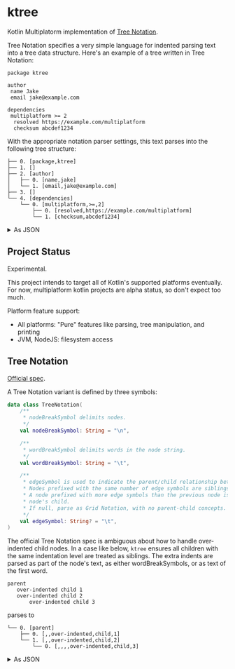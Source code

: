 # ktree

Kotlin Multiplatorm implementation of [Tree Notation](https://treenotation.org/).

Tree Notation specifies a very simple language for indented parsing text into a
tree data structure. Here's an example of a tree written in Tree Notation:

```
package ktree

author
 name Jake
 email jake@example.com

dependencies
 multiplatform >= 2
  resolved https://example.com/multiplatform
  checksum abcdef1234
```

With the appropriate notation parser settings, this text parses into the
following tree structure:

```
├── 0. [package,ktree]
├── 1. []
├── 2. [author]
│   ├── 0. [name,jake]
│   └── 1. [email,jake@example.com]
├── 3. []
└── 4. [dependencies]
    └── 0. [multiplatform,>=,2]
        ├── 0. [resolved,https://example.com/multiplatform]
        └── 1. [checksum,abcdef1234]
```

<details>
  <summary>As JSON</summary>
```json
{
    "type": "root",
    "children": [
        {
            "cells": ["package", "ktree"],
            "children": []
        },
        {
            "cells": [],
            "children": []
        },
        {
            "cells": ["author"],
            "children": [
                {
                    "cells": ["name", "Jake"],
                    "children": []
                },
                {
                    "cells": ["email", "jake@example.com"],
                    "children": []
                }
            ]
        },
        {
            "cells": [],
            "children": []
        },
        {
            "cells": ["dependencies"],
            "children": [
                {
                    "cells": ["multiplatform", ">=", "2"],
                    "children": [
                        {
                            "cells": ["resolved", "https://example.com/multiplatform"],
                            "children": []
                        },
                        {
                            "cells": ["checksum", "abcdef1234"],
                            "children": []
                        }
                    ]
                }
            ]
        }
    ]
}
````
</details>

## Project Status

Experimental.

This project intends to target all of Kotlin's supported platforms eventually.
For now, multiplatform kotlin projects are alpha status, so don't expect too much.

Platform feature support:

- All platforms: "Pure" features like parsing, tree manipulation, and printing
- JVM, NodeJS: filesystem access

## Tree Notation

[Official spec](https://github.com/treenotation/faq.treenotation.org/blob/master/spec.txt).

A Tree Notation variant is defined by three symbols:

```kotlin
data class TreeNotation(
    /**
     * nodeBreakSymbol delimits nodes.
     */
    val nodeBreakSymbol: String = "\n",

    /**
     * wordBreakSymbol delimits words in the node string.
     */
    val wordBreakSymbol: String = "\t",

    /**
     * edgeSymbol is used to indicate the parent/child relationship between nodes.
     * Nodes prefixed with the same number of edge symbols are siblings.
     * A node prefixed with more edge symbols than the previous node is the previous
     * node's child.
     * If null, parse as Grid Notation, with no parent-child concepts.
     */
    val edgeSymbol: String? = "\t",
)
```

The official Tree Notation spec is ambiguous about how to handle over-indented
child nodes. In a case like below, `ktree` ensures all children with the same
indentation level are treated as siblings. The extra indents are parsed as
part of the node's text, as either wordBreakSymbols, or as text of the first
word.

```
parent
   over-indented child 1
   over-indented child 2
       over-indented child 3
```

parses to

```
└── 0. [parent]
    ├── 0. [,,over-indented,child,1]
    └── 1. [,,over-indented,child,2]
        └── 0. [,,,,over-indented,child,3]
```

<details>
  <summary>As JSON</summary>
```json
{
  "type": "root",
  "children": [
    {
      "cells": ["parent"],
      "children": [
        {
          "cells": ["", "", "over-indented", "child", "1"],
          "children": []
        },
        {
          "cells": ["", "", "over-indented", "child", "2"],
          "children": [
            {
              "cells": ["", "", "", "", "", "over-indented", "child", "3"],
              "children": []
            }
          ]
        }
      ]
    }
  ]
}
```
</details>

